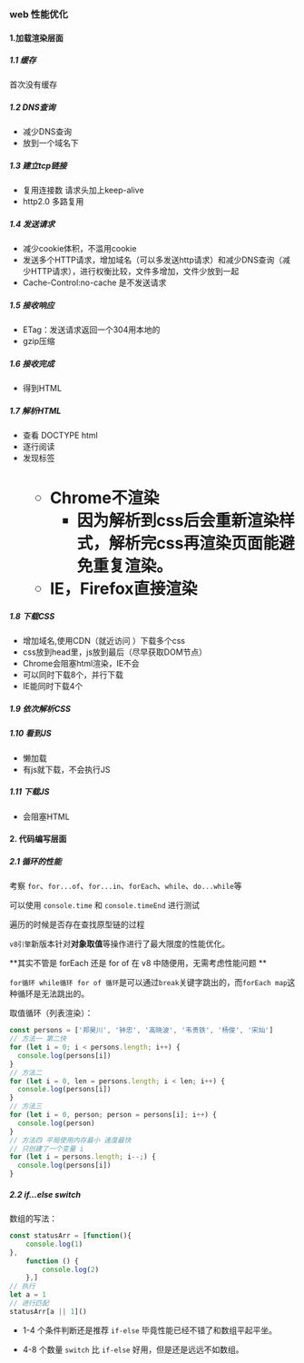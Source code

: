 ### web 性能优化 

#### 1.加载渲染层面

##### 1.1 缓存

首次没有缓存
##### 1.2 DNS查询

  + 减少DNS查询
  + 放到一个域名下
##### 1.3 建立tcp链接

  + 复用连接数 请求头加上keep-alive
  + http2.0 多路复用
##### 1.4 发送请求

  + 减少cookie体积，不滥用cookie
  + 发送多个HTTP请求，增加域名（可以多发送http请求）和减少DNS查询（减少HTTP请求），进行权衡比较，文件多增加，文件少放到一起
  + Cache-Control:no-cache 是不发送请求
##### 1.5 接收响应

 + ETag：发送请求返回一个304用本地的
  + gzip压缩
##### 1.6 接收完成

  + 得到HTML
##### 1.7 解析HTML

  + 查看 DOCTYPE html
  + 逐行阅读
  + 发现标签<h1>
    + Chrome不渲染
      + 因为解析到css后会重新渲染样式，解析完css再渲染页面能避免重复渲染。
    + IE，Firefox直接渲染
##### 1.8 下载CSS

  + 增加域名,使用CDN（就近访问 ）下载多个css
  + css放到head里，js放到最后（尽早获取DOM节点）
  + Chrome会阻塞html渲染，IE不会
  + 可以同时下载8个，并行下载
  + IE能同时下载4个
##### 1.9 依次解析CSS

##### 1.10 看到JS

  + 懒加载
  + 有js就下载，不会执行JS
##### 1.11 下载JS

  + 会阻塞HTML



#### 2. 代码编写层面

##### 2.1 循环的性能

考察 `for`、`for...of`、`for...in`、`forEach`、`while`、`do...while`等

可以使用 `console.time` 和 `console.timeEnd` 进行测试

遍历的时候是否存在查找原型链的过程

`v8引擎`新版本针对**对象取值**等操作进行了最大限度的性能优化。

**其实不管是 forEach 还是 for of  在 v8 中随便用，无需考虑性能问题 **

`for循环 while循环 for of 循环`是可以通过`break`关键字跳出的，而`forEach map`这种循环是无法跳出的。

取值循环（列表渲染）：

```js
const persons = ['郑昊川', '钟忠', '高晓波', '韦贵铁', '杨俊', '宋灿']
// 方法一 第二快
for (let i = 0; i < persons.length; i++) {
  console.log(persons[i])
}
// 方法二
for (let i = 0, len = persons.length; i < len; i++) {
  console.log(persons[i])
}
// 方法三
for (let i = 0, person; person = persons[i]; i++) {
  console.log(person)
}
// 方法四 平局使用内存最小 速度最快
// 只创建了一个变量 i
for (let i = persons.length; i--;) {
  console.log(persons[i])
}

```

##### 2.2 if...else switch

数组的写法：

```js
const statusArr = [function(){
    console.log(1)
},
    function () {
        console.log(2)
    },]
// 执行
let a = 1
// 进行匹配
statusArr[a || 1]()

```



+ 1-4 个条件判断还是推荐 `if-else` 毕竟性能已经不错了和数组平起平坐。

+ 4-8 个数量 `switch` 比 `if-else` 好用，但是还是远远不如数组。

  
